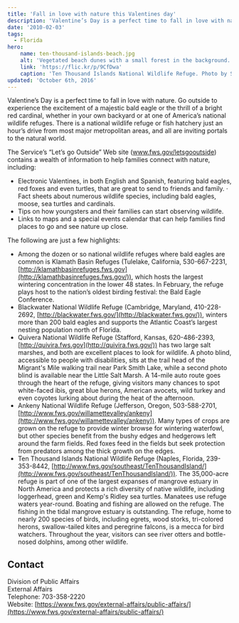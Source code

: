 ```yaml
---
title: 'Fall in love with nature this Valentines day'
description: 'Valentine’s Day is a perfect time to fall in love with nature.'
date: '2010-02-03'
tags:
  - Florida
hero:
    name: ten-thousand-islands-beach.jpg
    alt: 'Vegetated beach dunes with a small forest in the background.'
    link: 'https://flic.kr/p/9CfDwa'
    caption: 'Ten Thousand Islands National Wildlife Refuge. Photo by Steve Hillebrand, USFWS.'
updated: 'October 6th, 2016'
---
```


Valentine’s Day is a perfect time to fall in love with nature. Go outside to experience the excitement of a majestic bald eagle or the thrill of a bright red cardinal, whether in your own backyard or at one of America’s national wildlife refuges. There is a national wildlife refuge or fish hatchery just an hour’s drive from most major metropolitan areas, and all are inviting portals to the natural world.  

The Service’s “Let’s go Outside” Web site (www.fws.gov/letsgooutside) contains a wealth of information to help families connect with nature, including:

- Electronic Valentines, in both English and Spanish, featuring bald eagles, red foxes and even turtles, that are great to send to friends and family. · Fact sheets about numerous wildlife species, including bald eagles, moose, sea turtles and cardinals.
- Tips on how youngsters and their families can start observing wildlife.
- Links to maps and a special events calendar that can help families find places to go and see nature up close.

The following are just a few highlights:

- Among the dozen or so national wildlife refuges where bald eagles are common is Klamath Basin Refuges (Tulelake, California, 530-667-2231, [http://klamathbasinrefuges.fws.gov](http://klamathbasinrefuges.fws.gov/)), which hosts the largest wintering concentration in the lower 48 states. In February, the refuge plays host to the nation’s oldest birding festival: the Bald Eagle Conference.
- Blackwater National Wildlife Refuge (Cambridge, Maryland, 410-228-2692, [http://blackwater.fws.gov/](http://blackwater.fws.gov/)), winters more than 200 bald eagles and supports the Atlantic Coast’s largest nesting population north of Florida.
- Quivera National Wildlife Refuge (Stafford, Kansas, 620-486-2393, [http://quivira.fws.gov](http://quivira.fws.gov/)) has two large salt marshes, and both are excellent places to look for wildlife. A photo blind, accessible to people with disabilities, sits at the trail head of the Migrant's Mile walking trail near Park Smith Lake, while a second photo blind is available near the Little Salt Marsh. A 14-mile auto route goes through the heart of the refuge, giving visitors many chances to spot white-faced ibis, great blue herons, American avocets, wild turkey and even coyotes lurking about during the heat of the afternoon.
- Ankeny National Wildlife Refuge (Jefferson, Oregon, 503-588-2701, [http://www.fws.gov/willamettevalley/ankeny](http://www.fws.gov/willamettevalley/ankeny)). Many types of crops are grown on the refuge to provide winter browse for wintering waterfowl, but other species benefit from the bushy edges and hedgerows left around the farm fields. Red foxes feed in the fields but seek protection from predators among the thick growth on the edges.
- Ten Thousand Islands National Wildlife Refuge (Naples, Florida, 239-353-8442, [http://www.fws.gov/southeast/TenThousandIsland/](http://www.fws.gov/southeast/TenThousandIsland/)). The 35,000-acre refuge is part of one of the largest expanses of mangrove estuary in North America and protects a rich diversity of native wildlife, including loggerhead, green and Kemp's Ridley sea turtles. Manatees use refuge waters year-round. Boating and fishing are allowed on the refuge. The fishing in the tidal mangrove estuary is outstanding. The refuge, home to nearly 200 species of birds, including egrets, wood storks, tri-colored herons, swallow-tailed kites and peregrine falcons, is a mecca for bird watchers. Throughout the year, visitors can see river otters and bottle-nosed dolphins, among other wildlife.

## Contact

Division of Public Affairs  
External Affairs  
Telephone: 703-358-2220  
Website: [https://www.fws.gov/external-affairs/public-affairs/](https://www.fws.gov/external-affairs/public-affairs/)
